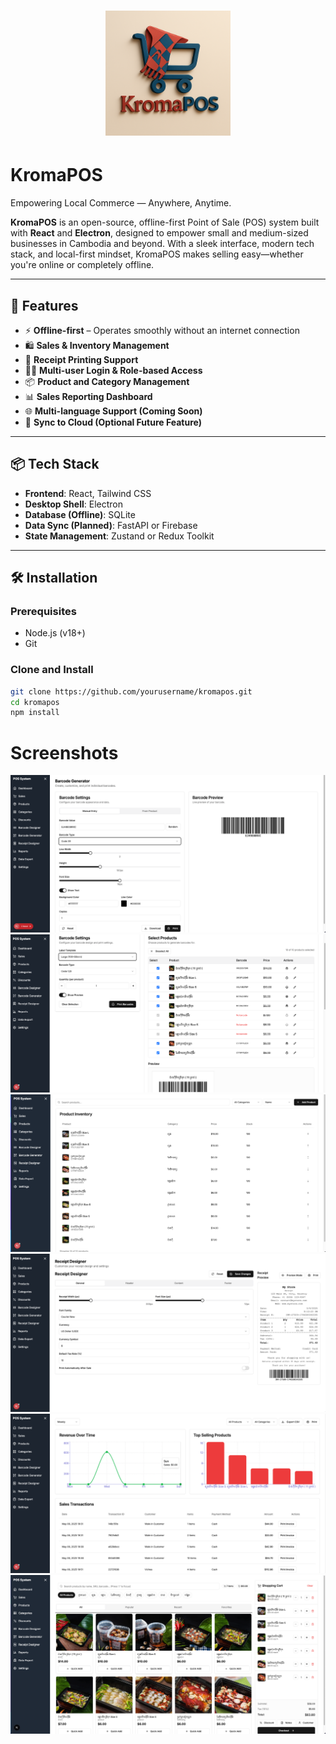 

<h1 align="center">
  <img src="./public/logo.png" alt="KromaPOS Logo" width="200"/>
  <h1>KromaPOS</h1>
  <p>Empowering Local Commerce — Anywhere, Anytime.</p>
</h1>


**KromaPOS** is an open-source, offline-first Point of Sale (POS) system built with **React** and **Electron**, designed to empower small and medium-sized businesses in Cambodia and beyond. With a sleek interface, modern tech stack, and local-first mindset, KromaPOS makes selling easy—whether you're online or completely offline.

---

## 🌟 Features

- ⚡ **Offline-first** – Operates smoothly without an internet connection
- 🛍️ **Sales & Inventory Management**
- 🧾 **Receipt Printing Support**
- 🧑‍💼 **Multi-user Login & Role-based Access**
- 📦 **Product and Category Management**
- 📊 **Sales Reporting Dashboard**
- 🌐 **Multi-language Support (Coming Soon)**
- 🔄 **Sync to Cloud (Optional Future Feature)**

---

## 📦 Tech Stack

- **Frontend**: React, Tailwind CSS
- **Desktop Shell**: Electron
- **Database (Offline)**: SQLite
- **Data Sync (Planned)**: FastAPI or Firebase
- **State Management**: Zustand or Redux Toolkit

---

## 🛠️ Installation

### Prerequisites

- Node.js (v18+)
- Git

### Clone and Install

```bash
git clone https://github.com/yourusername/kromapos.git
cd kromapos
npm install
```

# Screenshots

![KromaPOS BarCode Generator](./docs/barcode-generator.png)
![KromaPOS Barcode](./docs/barcode.png)
![KromaPOS Inventory](./docs/inventory.png)
![KromaPOS Receipt Design](./docs/receipt-desing.png)
![KromaPOS Report](./docs/report.png)
![KromaPOS Sale](./docs/sale.png)
